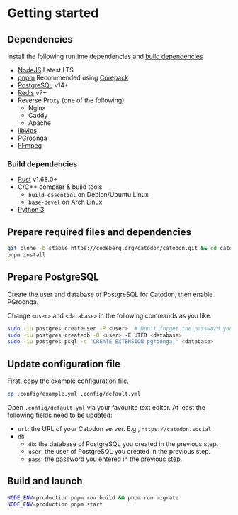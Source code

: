 # Getting started

## Dependencies

Install the following runtime dependencies and [build dependencies](#build-dependencies)

- [NodeJS](https://nodejs.org/en/) Latest LTS
- [pnpm](https://pnpm.io/installation) Recommended using [Corepack](https://pnpm.io/installation#using-corepack)
- [PostgreSQL](https://www.postgresql.org/) v14+
- [Redis](https://redis.io/) v7+
- Reverse Proxy (one of the following)
  - Nginx
  - Caddy
  - Apache
- [libvips](https://www.libvips.org/)
- [PGroonga](https://pgroonga.github.io/)
- [FFmpeg](https://ffmpeg.org/)

### Build dependencies

- [Rust](https://www.rust-lang.org/) v1.68.0+
- C/C++ compiler & build tools
  - `build-essential` on Debian/Ubuntu Linux
  - `base-devel` on Arch Linux
- [Python 3](https://www.python.org/)

## Prepare required files and dependencies

```sh
git clone -b stable https://codeberg.org/catodon/catodon.git && cd catodon
pnpm install
```

## Prepare PostgreSQL

Create the user and database of PostgreSQL for Catodon, then enable PGroonga.

Change `<user>` and `<database>` in the following commands as you like.

```sh
sudo -iu postgres createuser -P <user>  # Don't forget the password you enter here.
sudo -iu postgres createdb -O <user> -E UTF8 <database>
sudo -iu postgres psql -c "CREATE EXTENSION pgroonga;" <database>
```

## Update configuration file

First, copy the example configuration file.

```sh
cp .config/example.yml .config/default.yml
```

Open `.config/default.yml` via your favourite text editor. At least the following fields need to be updated:

- `url`: the URL of your Catodon server. E.g., `https://catodon.social`
- `db`
  - `db`: the database of PostgreSQL you created in the previous step.
  - `user`: the user of PostgreSQL you created in the previous step.
  - `pass`: the password you entered in the previous step.

## Build and launch

```sh
NODE_ENV=production pnpm run build && pnpm run migrate
NODE_ENV=production pnpm start
```
